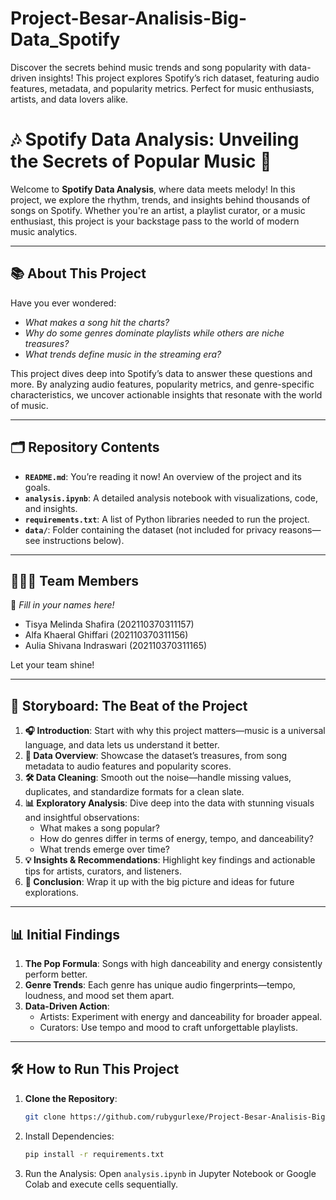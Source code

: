 # Project-Besar-Analisis-Big-Data_Spotify
Discover the secrets behind music trends and song popularity with data-driven insights! This project explores Spotify’s rich dataset, featuring audio features, metadata, and popularity metrics. Perfect for music enthusiasts, artists, and data lovers alike.

# 🎶 Spotify Data Analysis: Unveiling the Secrets of Popular Music 🎵

Welcome to **Spotify Data Analysis**, where data meets melody! In this project, we explore the rhythm, trends, and insights behind thousands of songs on Spotify. Whether you're an artist, a playlist curator, or a music enthusiast, this project is your backstage pass to the world of modern music analytics.

---

## 📚 **About This Project**

Have you ever wondered:
- *What makes a song hit the charts?*
- *Why do some genres dominate playlists while others are niche treasures?*
- *What trends define music in the streaming era?*

This project dives deep into Spotify’s data to answer these questions and more. By analyzing audio features, popularity metrics, and genre-specific characteristics, we uncover actionable insights that resonate with the world of music.

---

## 🗂️ **Repository Contents**

- **`README.md`**: You’re reading it now! An overview of the project and its goals.
- **`analysis.ipynb`**: A detailed analysis notebook with visualizations, code, and insights.
- **`requirements.txt`**: A list of Python libraries needed to run the project.
- **`data/`**: Folder containing the dataset (not included for privacy reasons—see instructions below).

---

## 🧑‍🤝‍🧑 **Team Members**
🎤 *Fill in your names here!*  
- Tisya Melinda Shafira (202110370311157) 
- Alfa Khaeral Ghiffari (202110370311156)  
- Aulia Shivana Indraswari (202110370311165)   

Let your team shine!

---

## 🎨 **Storyboard: The Beat of the Project**

1. **🎧 Introduction**: Start with why this project matters—music is a universal language, and data lets us understand it better.  
2. **🎵 Data Overview**: Showcase the dataset’s treasures, from song metadata to audio features and popularity scores.  
3. **🛠️ Data Cleaning**: Smooth out the noise—handle missing values, duplicates, and standardize formats for a clean slate.  
4. **📊 Exploratory Analysis**: Dive deep into the data with stunning visuals and insightful observations:
   - What makes a song popular?
   - How do genres differ in terms of energy, tempo, and danceability?
   - What trends emerge over time?  
5. **💡 Insights & Recommendations**: Highlight key findings and actionable tips for artists, curators, and listeners.  
6. **🎯 Conclusion**: Wrap it up with the big picture and ideas for future explorations.

---

## 📊 **Initial Findings**

1. **The Pop Formula**: Songs with high danceability and energy consistently perform better.  
2. **Genre Trends**: Each genre has unique audio fingerprints—tempo, loudness, and mood set them apart.  
3. **Data-Driven Action**:
   - Artists: Experiment with energy and danceability for broader appeal.
   - Curators: Use tempo and mood to craft unforgettable playlists.

---

## 🛠️ **How to Run This Project**

1. **Clone the Repository**:
   ```bash
   git clone https://github.com/rubygurlexe/Project-Besar-Analisis-Big-Data_Spotify.git
2. Install Dependencies:
   ```bash
   pip install -r requirements.txt
3. Run the Analysis: Open `analysis.ipynb` in Jupyter Notebook or Google Colab and execute cells sequentially.
